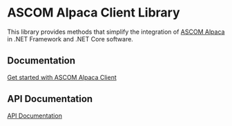 # ASCOM Alpaca Client Library
This library provides methods that simplify the integration of 
[ASCOM Alpaca](https://ascom-standards.org/Developer/Alpaca.htm) in .NET Framework and .NET Core software.

## Documentation

[Get started with ASCOM Alpaca Client](documentation/Getting-Started.md)

## API Documentation

[API Documentation](api/ES.Ascom.Alpaca.Client.Devices.html)